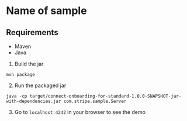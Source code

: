 # Name of sample

## Requirements

- Maven
- Java

1. Build the jar

```
mvn package
```

2. Run the packaged jar

```
java -cp target/connect-onboarding-for-standard-1.0.0-SNAPSHOT-jar-with-dependencies.jar com.stripe.sample.Server
```

3. Go to `localhost:4242` in your browser to see the demo
